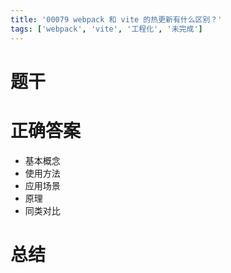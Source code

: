 ```yaml
---
title: '00079 webpack 和 vite 的热更新有什么区别？'
tags: ['webpack', 'vite', '工程化', '未完成']
---
```


# 题干



# 正确答案

- 基本概念
- 使用方法
- 应用场景
- 原理
- 同类对比

# 总结



<script>
  function func() {

  }
  
</script>
